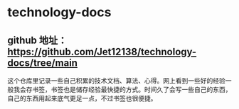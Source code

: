 # technology-docs
## github 地址：https://github.com/Jet12138/technology-docs/tree/main

这个仓库里记录一些自己积累的技术文档、算法、心得。网上看到一些好的经验一般我会存书签，书签也是储存经验最快捷的方式。时间久了会写一些自己的东西，自己的东西用起来底气更足一点，不过书签也很便捷。
